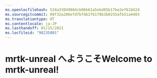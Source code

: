 ```yaml
---
ms.openlocfilehash: 534a33049084cb06b61a5ebd05b17be2ef61842d
ms.sourcegitcommit: 09f32a286efd7bf4b2fb1f8b3b0255afb51a4403
ms.translationtype: HT
ms.contentlocale: ja-JP
ms.lasthandoff: 01/15/2021
ms.locfileid: "98235801"
---
```

# <a name="welcome-to-mrtk-unreal"></a><span data-ttu-id="00cab-101">mrtk-unreal へようこそ</span><span class="sxs-lookup"><span data-stu-id="00cab-101">Welcome to mrtk-unreal!</span></span>